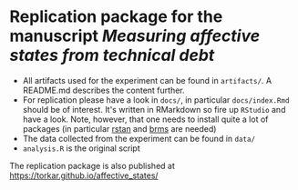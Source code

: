 # Replication package for the manuscript *Measuring affective states from technical debt*

* All artifacts used for the experiment can be found in `artifacts/`. A README.md describes the content further.
* For replication please have a look in `docs/`, in particular `docs/index.Rmd` should be of interest. It's written in RMarkdown so fire up `RStudio` and have a look. Note, however, that one needs to install quite a lot of packages (in particular [rstan](https://mc-stan.org/users/interfaces/rstan) and [brms](https://github.com/paul-buerkner/brms) are needed)
* The data collected from the experiment can be found in `data/`
* `analysis.R` is the original script

The replication package is also published at https://torkar.github.io/affective_states/

